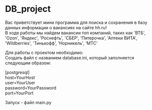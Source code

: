 # DB_project
Вас приветствует мини программа для поиска и сохранения в базу данных информации о вакансиях на сайте hh.ru!  
В ходе работы мы найдем вакансии топ компаний, таких как 'ВТБ', 'Ozon', 'Яндекс', 'Роснефть', 'СБЕР', 'Пятерочка', 'Аптеки ВИТА', 'Wildberries', 'Тинькофф', 'Норникель', 'МТС'  

Для работы с проектом необходимо:  
Создать файл с названием database.ini, который заполняется следующим образом:  
  
[postgresql]  
host=YourHost  
user=YourUser  
password=YourPassword  
port=YourPort  
  
Запуск - файл main.py  
